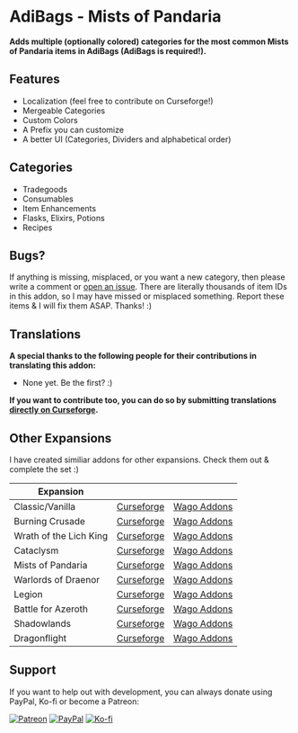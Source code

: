 # AdiBags - Mists of Pandaria

**Adds multiple (optionally colored) categories for the most common Mists of Pandaria items in AdiBags (AdiBags is required!).**

## Features

- Localization (feel free to contribute on Curseforge!)
- Mergeable Categories
- Custom Colors
- A Prefix you can customize
- A better UI (Categories, Dividers and alphabetical order)

## Categories

- Tradegoods
- Consumables
- Item Enhancements
- Flasks, Elixirs, Potions
- Recipes

## Bugs?

If anything is missing, misplaced, or you want a new category, then please write a comment or [open an issue](https://github.com/Zottelchens-WoW-Addons/AdiBags-MistsOfPandaria/issues). There are literally thousands of item IDs in this addon, so I may have missed or misplaced something. Report these items & I will fix them ASAP. Thanks! :)

## Translations

**A special thanks to the following people for their contributions in translating this addon:**

- None yet. Be the first? :)

**If you want to contribute too, you can do so by submitting translations [directly on Curseforge](https://legacy.curseforge.com/wow/addons/adibags-mists-of-pandaria/localization).**

## Other Expansions

I have created similiar addons for other expansions. Check them out & complete the set :)

| Expansion              |                                                                                |                                                                          |
| ---------------------- | ------------------------------------------------------------------------------ | ------------------------------------------------------------------------ |
| Classic/Vanilla        | [Curseforge](https://www.curseforge.com/wow/addons/adibags-vanilla)            | [Wago Addons](https://addons.wago.io/addons/adibags-vanilla)             |
| Burning Crusade        | [Curseforge](https://www.curseforge.com/wow/addons/adibags-burningcrusade)     | [Wago Addons](https://addons.wago.io/addons/adibags-burningcrusade)      |
| Wrath of the Lich King | [Curseforge](https://www.curseforge.com/wow/addons/adibags-wrathofthelichking) | [Wago Addons](https://addons.wago.io/addons/adibags-wrathofthelichking)  |
| Cataclysm              | [Curseforge](https://www.curseforge.com/wow/addons/adibags-cataclysm)          | [Wago Addons](https://addons.wago.io/addons/adibags-cataclysm)           |
| Mists of Pandaria      | [Curseforge](https://www.curseforge.com/wow/addons/adibags-mistsofpandaria)    | [Wago Addons](https://addons.wago.io/addons/adibags-mistsofpandaria)     |
| Warlords of Draenor    | [Curseforge](https://www.curseforge.com/wow/addons/adibags-warlordsofdraenor)  | [Wago Addons](https://addons.wago.io/addons/adibags-warlordsofdraenor)   |
| Legion                 | [Curseforge](https://www.curseforge.com/wow/addons/adibags-legion)             | [Wago Addons](https://addons.wago.io/addons/adibags-legion)              |
| Battle for Azeroth     | [Curseforge](https://www.curseforge.com/wow/addons/adibags-battleforazeroth)   | [Wago Addons](https://addons.wago.io/addons/adibags-battleforazeroth)    |
| Shadowlands            | [Curseforge](https://www.curseforge.com/wow/addons/adibags-shadowlands)        | [Wago Addons](https://addons.wago.io/addons/adibags-shadowlands-filters) |
| Dragonflight           | [Curseforge](https://www.curseforge.com/wow/addons/adibags-dragonflight)       | [Wago Addons](https://addons.wago.io/addons/adibags-dragonflight)        |

<!--CURSEFORGE ONLY-->
<!--
 - [Classic/Vanilla](https://www.curseforge.com/wow/addons/adibags-vanilla)
 - [Burning Crusade](https://www.curseforge.com/wow/addons/adibags-burningcrusade)
 - [Wrath of the Lich King](https://www.curseforge.com/wow/addons/adibags-wrathofthelichking)
 - [Cataclysm](https://www.curseforge.com/wow/addons/adibags-cataclysm)
 - [Mists of Pandaria](https://www.curseforge.com/wow/addons/adibags-mistsofpandaria)
 - [Warlords of Draenor](https://www.curseforge.com/wow/addons/adibags-warlordsofdraenor)
 - [Legion](https://www.curseforge.com/wow/addons/adibags-legion)
 - [Battle for Azeroth](https://www.curseforge.com/wow/addons/adibags-battleforazeroth)
 - [Shadowlands](https://www.curseforge.com/wow/addons/adibags-shadowlands)
 - [Dragonflight](https://www.curseforge.com/wow/addons/adibags-dragonflight)
-->

<!--WAGO ONLY -->
<!--
 - [Classic/Vanilla](https://addons.wago.io/addons/adibags-vanilla)
 - [Burning Crusade](https://addons.wago.io/addons/adibags-burningcrusade)
 - [Wrath of the Lich King](https://addons.wago.io/addons/adibags-wrathofthelichking)
 - [Cataclysm](https://addons.wago.io/addons/adibags-cataclysm)
 - [Mists of Pandaria](https://addons.wago.io/addons/adibags-mistsofpandaria)
 - [Warlords of Draenor](https://addons.wago.io/addons/adibags-warlordsofdraenor)
 - [Legion](https://addons.wago.io/addons/adibags-legion)
 - [Battle for Azeroth](https://addons.wago.io/addons/adibags-battleforazeroth)
 - [Shadowlands](https://addons.wago.io/addons/adibags-shadowlands-filters)
 - [Dragonflight](https://addons.wago.io/addons/adibags-dragonflight)
-->

## Support

If you want to help out with development, you can always donate using PayPal, Ko-fi or become a Patreon:

[![Patreon](https://shields.io/badge/patreon-support_development-red?logo=patreon&style=for-the-badge)](https://patreon.com/zottelchen) [![PayPal](https://shields.io/badge/paypal-donate-blue?logo=paypal&style=for-the-badge)](https://paypal.me/JuliusHepp) [![Ko-fi](https://shields.io/badge/ko--fi-Buy_me_a_coffee-ff5f5f?logo=ko-fi&style=for-the-badge)](https://ko-fi.com/zottelchen)
